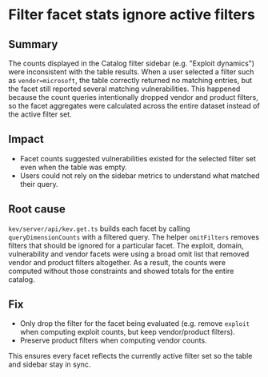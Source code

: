 # Filter facet stats ignore active filters

## Summary

The counts displayed in the Catalog filter sidebar (e.g. "Exploit dynamics")
were inconsistent with the table results. When a user selected a filter such as
`vendor=microsoft`, the table correctly returned no matching entries, but the
facet still reported several matching vulnerabilities. This happened because the
count queries intentionally dropped vendor and product filters, so the facet
aggregates were calculated across the entire dataset instead of the active
filter set.

## Impact

- Facet counts suggested vulnerabilities existed for the selected filter set
  even when the table was empty.
- Users could not rely on the sidebar metrics to understand what matched their
  query.

## Root cause

`kev/server/api/kev.get.ts` builds each facet by calling `queryDimensionCounts`
with a filtered query. The helper `omitFilters` removes filters that should be
ignored for a particular facet. The exploit, domain, vulnerability and vendor
facets were using a broad omit list that removed vendor and product filters
altogether. As a result, the counts were computed without those constraints and
showed totals for the entire catalog.

## Fix

- Only drop the filter for the facet being evaluated (e.g. remove `exploit`
  when computing exploit counts, but keep vendor/product filters).
- Preserve product filters when computing vendor counts.

This ensures every facet reflects the currently active filter set so the table
and sidebar stay in sync.
